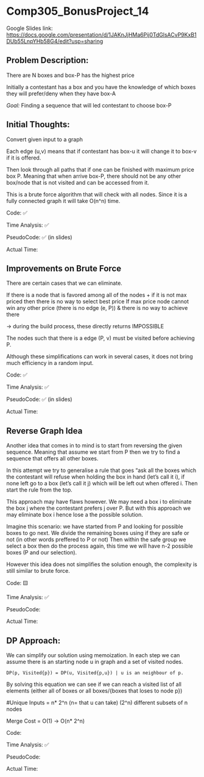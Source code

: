 # Comp305_BonusProject_14
Google Slides link: https://docs.google.com/presentation/d/1JAKnJjHMa6Pij0TdGlsACvP9KxB1DUb55LnpYHb58G4/edit?usp=sharing
## Problem Description:
  There are N boxes and box-P has the highest price
  
  Initially a contestant has a box and you have the knowledge of which boxes they will prefer/deny  when they have box-A 
  
  *Goal:* Finding a sequence that will led contestant to choose box-P


## Initial Thoughts:
  Convert given input to a graph

  Each edge (u,v) means that if contestant has box-u it will change it to box-v if it is offered. 

  Then look through all paths that if one can be finished with maximum price box P. Meaning that when arrive box-P, there should not be any other box/node that is not visited and can be accessed from it.

  This is a brute force algorithm that will check with all nodes. Since it is a fully connected graph it will take O(n^n) time.  
  
  Code: ✅
  
  Time Analysis: ✅
  
  PseudoCode: ✅ (in slides)
  
  Actual Time:
 
## Improvements on Brute Force
  There are certain cases that we can eliminate. 

  If there is a node that is favored among all of the nodes + if it is not max priced then there is no way to select best price
If max price node cannot win any other price (there is no edge (e, P)) & there is no way to achieve there
 
 -> during the build process, these directly returns IMPOSSIBLE

The nodes such that there is a edge (P, v) must be visited before achieving P. 

Although these simplifications can work in several cases, it does not bring much efficiency in a random input.

  
  Code: ✅
  
  Time Analysis: ✅
  
  PseudoCode: ✅ (in slides)
  
  Actual Time:

## Reverse Graph Idea
Another idea that comes in to mind is to start from reversing the given sequence. Meaning that assume we start from P then we try to find a sequence that offers all other boxes.

In this attempt we try to generalise a rule that goes “ask all the boxes which the contestant will refuse when holding the box in hand (let’s call it i), if none left go to a box (let’s call it j) which will be left out when offered i. Then start the rule from the top.

This approach may have flaws however. We may need a box i to eliminate the box j where the contestant prefers j over P. But with this approach we may eliminate box i hence lose a the possible solution.

Imagine this scenario: we have started from P and looking for possible boxes to go next. We divide the remaining boxes using if they are safe or not (in other words preffered to P or not) 
Then within the safe group we select a box then do the process again, this time we will have n-2 possible boxes (P and our selection).

However this idea does not simplifies the solution enough, the complexity is still similar to brute force.

  Code: 🟨
  
  Time Analysis: ✅
  
  PseudoCode: 
  
  Actual Time:

## DP Approach:
We can simplify our solution using memoization. In each step we can assume there is an starting node u in graph and a set of visited nodes. 

    DP(p, Visited{p}) = DP(u, Visited{p,u}) | u is an neighbour of p.

By solving this equation we can see if we can reach a visited list of all elements (either all of boxes or all boxes/{boxes that loses to node p})
  
  #Unique Inputs = n* 2^n
 (n= that u can take) (2^n) different subsets of n nodes

  Merge Cost = O(1)
  -> O(n* 2^n)


  Code: 
  
  Time Analysis: ✅
  
  PseudoCode: 
  
  Actual Time:

